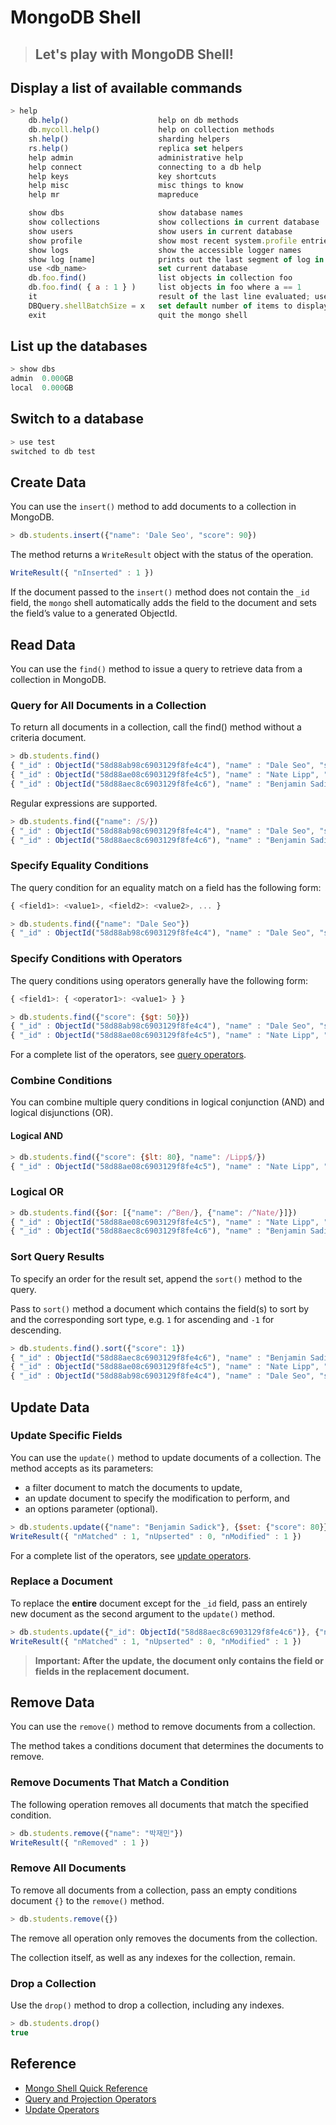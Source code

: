# MongoDB Shell

> ## Let's play with MongoDB Shell!

## Display a list of available commands

```js
> help
    db.help()                    help on db methods
    db.mycoll.help()             help on collection methods
    sh.help()                    sharding helpers
    rs.help()                    replica set helpers
    help admin                   administrative help
    help connect                 connecting to a db help
    help keys                    key shortcuts
    help misc                    misc things to know
    help mr                      mapreduce

    show dbs                     show database names
    show collections             show collections in current database
    show users                   show users in current database
    show profile                 show most recent system.profile entries with time >= 1ms
    show logs                    show the accessible logger names
    show log [name]              prints out the last segment of log in memory, 'global' is default
    use <db_name>                set current database
    db.foo.find()                list objects in collection foo
    db.foo.find( { a : 1 } )     list objects in foo where a == 1
    it                           result of the last line evaluated; use to further iterate
    DBQuery.shellBatchSize = x   set default number of items to display on shell
    exit                         quit the mongo shell
```

## List up the databases

```js
> show dbs
admin  0.000GB
local  0.000GB
```

## Switch to a database

```js
> use test
switched to db test
```

## Create Data

You can use the `insert()` method to add documents to a collection in MongoDB.

```js
> db.students.insert({"name": 'Dale Seo', "score": 90})
```

The method returns a `WriteResult` object with the status of the operation.

```js
WriteResult({ "nInserted" : 1 })
```

If the document passed to the `insert()` method does not contain the `_id` field, the `mongo` shell automatically adds the field to the document and sets the field’s value to a generated ObjectId.

## Read Data

You can use the `find()` method to issue a query to retrieve data from a collection in MongoDB.

### Query for All Documents in a Collection

To return all documents in a collection, call the find\(\) method without a criteria document.

```js
> db.students.find()
{ "_id" : ObjectId("58d88ab98c6903129f8fe4c4"), "name" : "Dale Seo", "score" : 90 }
{ "_id" : ObjectId("58d88ae08c6903129f8fe4c5"), "name" : "Nate Lipp", "score" : 70 }
{ "_id" : ObjectId("58d88aec8c6903129f8fe4c6"), "name" : "Benjamin Sadick", "score" : 30 }
```

Regular expressions are supported.

```js
> db.students.find({"name": /S/})
{ "_id" : ObjectId("58d88ab98c6903129f8fe4c4"), "name" : "Dale Seo", "score" : 90 }
{ "_id" : ObjectId("58d88aec8c6903129f8fe4c6"), "name" : "Benjamin Sadick", "score" : 30 }
```

### Specify Equality Conditions

The query condition for an equality match on a field has the following form:

```js
{ <field1>: <value1>, <field2>: <value2>, ... }
```

```js
> db.students.find({"name": "Dale Seo"})
{ "_id" : ObjectId("58d88ab98c6903129f8fe4c4"), "name" : "Dale Seo", "score" : 90 }
```

### Specify Conditions with Operators

The query conditions using operators generally have the following form:

```js
{ <field1>: { <operator1>: <value1> } }
```

```js
> db.students.find({"score": {$gt: 50}})
{ "_id" : ObjectId("58d88ab98c6903129f8fe4c4"), "name" : "Dale Seo", "score" : 90 }
{ "_id" : ObjectId("58d88ae08c6903129f8fe4c5"), "name" : "Nate Lipp", "score" : 70 }
```

For a complete list of the operators, see [query operators](https://docs.mongodb.com/manual/reference/operator/query/).

### Combine Conditions

You can combine multiple query conditions in logical conjunction \(AND\) and logical disjunctions \(OR\).

#### Logical AND

```js
> db.students.find({"score": {$lt: 80}, "name": /Lipp$/})
{ "_id" : ObjectId("58d88ae08c6903129f8fe4c5"), "name" : "Nate Lipp", "score" : 70 }
```

### Logical OR

```js
> db.students.find({$or: [{"name": /^Ben/}, {"name": /^Nate/}]})
{ "_id" : ObjectId("58d88ae08c6903129f8fe4c5"), "name" : "Nate Lipp", "score" : 70 }
{ "_id" : ObjectId("58d88aec8c6903129f8fe4c6"), "name" : "Benjamin Sadick", "score" : 30 }
```

### Sort Query Results

To specify an order for the result set, append the `sort()` method to the query.

Pass to `sort()` method a document which contains the field\(s\) to sort by and the corresponding sort type, e.g. `1` for ascending and `-1` for descending.

```js
> db.students.find().sort({"score": 1})
{ "_id" : ObjectId("58d88aec8c6903129f8fe4c6"), "name" : "Benjamin Sadick", "score" : 30 }
{ "_id" : ObjectId("58d88ae08c6903129f8fe4c5"), "name" : "Nate Lipp", "score" : 70 }
{ "_id" : ObjectId("58d88ab98c6903129f8fe4c4"), "name" : "Dale Seo", "score" : 90 }
```

## Update Data

### Update Specific Fields

You can use the `update()` method to update documents of a collection. The method accepts as its parameters:

* a filter document to match the documents to update,
* an update document to specify the modification to perform, and
* an options parameter \(optional\).

```js
> db.students.update({"name": "Benjamin Sadick"}, {$set: {"score": 80}})
WriteResult({ "nMatched" : 1, "nUpserted" : 0, "nModified" : 1 })
```

For a complete list of the operators, see [update operators](https://docs.mongodb.com/manual/reference/operator/update/).

### Replace a Document

To replace the **entire** document except for the `_id` field, pass an entirely new document as the second argument to the `update()` method.

```js
> db.students.update({"_id": ObjectId("58d88aec8c6903129f8fe4c6")}, {"name": "박재민", "score": 100})
WriteResult({ "nMatched" : 1, "nUpserted" : 0, "nModified" : 1 })
```

> **Important: After the update, the document only contains the field or fields in the replacement document.**

## Remove Data

You can use the `remove()` method to remove documents from a collection.

The method takes a conditions document that determines the documents to remove.

### Remove Documents That Match a Condition

The following operation removes all documents that match the specified condition.

```js
> db.students.remove({"name": "박재민"})
WriteResult({ "nRemoved" : 1 })
```

### Remove All Documents

To remove all documents from a collection, pass an empty conditions document `{}` to the `remove()` method.

```js
> db.students.remove({})
```

The remove all operation only removes the documents from the collection.

The collection itself, as well as any indexes for the collection, remain.

### Drop a Collection

Use the `drop()` method to drop a collection, including any indexes.

```js
> db.students.drop()
true
```

## Reference

* [Mongo Shell Quick Reference](https://docs.mongodb.com/manual/reference/mongo-shell/)
* [Query and Projection Operators](https://docs.mongodb.com/manual/reference/operator/query/)
* [Update Operators](https://docs.mongodb.com/manual/reference/operator/update/)




